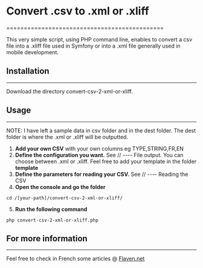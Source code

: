 
# Convert .csv to .xml or .xliff
=============================================

This very simple script, using PHP command line, enables to convert a csv file into a .xliff file used in Symfony or into a .xml file generally used in mobile development.



## Installation
---------------------
Download the directory convert-csv-2-xml-or-xliff.



## Usage
--------------

NOTE: I have left a sample data in csv folder and in the dest folder. The dest folder is where the .xml or .xliff will be outputted.

1. **Add your own CSV** with your own columns eg TYPE,STRING,FR,EN
2. **Define the configuration you want.** See // ---- File output. You can choose between .xml or .xliff. Feel free to add your template in the folder <b>template</b>
3. **Define the parameters for reading your CSV.** See // ---- Reading the CSV
4. **Open the console and go the folder**
```
cd /[your-path]/convert-csv-2-xml-or-xliff/
```

5. **Run the following command**
```
php convert-csv-2-xml-or-xliff.php
```


## For more information
------------------------------------
Feel free to check in French some articles @
[Flaven.net](http://flaven.fr//)








